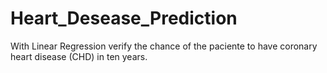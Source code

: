 # Heart_Desease_Prediction
With Linear Regression verify the chance of the paciente to have coronary heart disease (CHD) in ten years.
